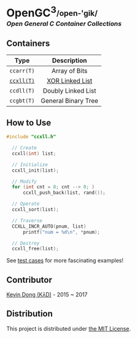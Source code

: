 # OpenGC<sup>3</sup><sub><sup>/open-'gik/</sup></sub></br><i><sup><sub><sup>Open General C Container Collections</sup></sub></sup></i>

## Containers

|  Type                            |  Description                          |
|----------------------------------|:-------------------------------------:|
|  `ccarr(T)`                      |  Array of Bits                        |
| [`ccxll(T)`](doc/ccxll-call.pdf) | [XOR Linked List](doc/ccxll-list.pdf) |
|  `ccdll(T)`                      |  Doubly Linked List                   |
|  `ccgbt(T)`                      |  General Binary Tree                  |

## How to Use

```c
#include "ccxll.h"

  // Create
  ccxll(int) list;

  // Initialize
  ccxll_init(list);

  // Modify
  for (int cnt = 8; cnt --> 0; )
      ccxll_push_back(list, rand());

  // Operate
  ccxll_sort(list);

  // Traverse
  CCXLL_INCR_AUTO(pnum, list)
      printf("num = %d\n", *pnum);

  // Destroy
  ccxll_free(list);
```

See [test cases](test) for more fascinating examples!

## Contributor

[Kevin Dong (Kʌ̄D)](mailto:kevin.dong.nai.jia@gmail.com) - 2015 ~ 2017

## Distribution

This project is distributed under [the MIT License](LICENSE).



